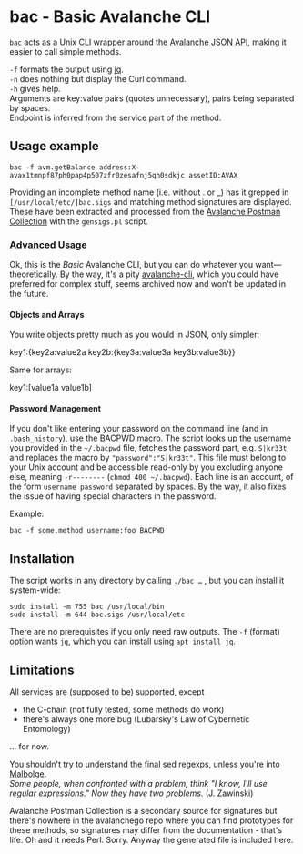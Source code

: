 # bac - Basic Avalanche CLI

`bac` acts as a Unix CLI wrapper around the [Avalanche JSON API](https://docs.avax.network/v1.0/en/api/intro-apis/), making it easier to call simple methods.

`-f` formats the output using [jq](https://stedolan.github.io/jq/).
<br>
`-n` does nothing but display the Curl command.
<br>
`-h` gives help.
<br>
Arguments are key:value pairs (quotes unnecessary), pairs being separated by spaces.
<br>
Endpoint is inferred from the service part of the method.

## Usage example

    bac -f avm.getBalance address:X-avax1tmnpf87ph0pap4p507zfr0zesafnj5qh0sdkjc assetID:AVAX

Providing an incomplete method name (i.e. without . or &lowbar;) has it grepped
in `[/usr/local/etc/]bac.sigs` and matching method signatures are displayed.
<br>
These have been extracted and processed from the 
[Avalanche Postman Collection](https://github.com/ava-labs/avalanche-postman-collection)
with the `gensigs.pl` script.

### Advanced Usage

Ok, this is the _Basic_ Avalanche CLI, but you can do whatever you
want&mdash;theoretically. By the way, it's a pity
[avalanche-cli](https://github.com/ava-labs/avalanche-cli), which you could
have preferred for complex stuff, seems archived now and won't be updated in
the future.

#### Objects and Arrays

You write objects pretty much as you would in JSON, only simpler:

key1:{key2a:value2a key2b:{key3a:value3a key3b:value3b}}

Same for arrays:

key1:[value1a value1b]

#### Password Management

If you don't like entering your password on the command line (and in
`.bash_history`), use the BACPWD macro. The script looks up the username you
provided in the `~/.bacpwd` file, fetches the password part, e.g. `S|kr33t`,
and replaces the macro by `"password":"S|kr33t"`. This file must belong to your
Unix account and be accessible read-only by you excluding anyone else, meaning
`-r--------` (`chmod 400 ~/.bacpwd`). Each line is an account, of the form
`username password` separated by spaces. By the way, it also fixes the issue of
having special characters in the password.

Example:

    bac -f some.method username:foo BACPWD

## Installation

The script works in any directory by calling `./bac …` , but you can install it
system-wide:

    sudo install -m 755 bac /usr/local/bin
    sudo install -m 644 bac.sigs /usr/local/etc

There are no prerequisites if you only need raw outputs. The `-f` (format)
option wants `jq`, which you can install using `apt install jq`.

## Limitations

All services are (supposed to be) supported, except

- the C-chain (not fully tested, some methods do work)
- there's always one more bug (Lubarsky's Law of Cybernetic Entomology)

… for now. 

You shouldn't try to understand the final sed regexps, unless you're into
[Malbolge](https://en.wikipedia.org/wiki/Malbolge).
<br> 
_Some people, when confronted with a problem, think "I know, I'll use regular
expressions." Now they have two problems._ (J. Zawinski)

Avalanche Postman Collection is a secondary source for signatures but there's
nowhere in the avalanchego repo where you can find prototypes for these
methods, so signatures may differ from the documentation - that's life. Oh and
it needs Perl. Sorry. Anyway the generated file is included here.
